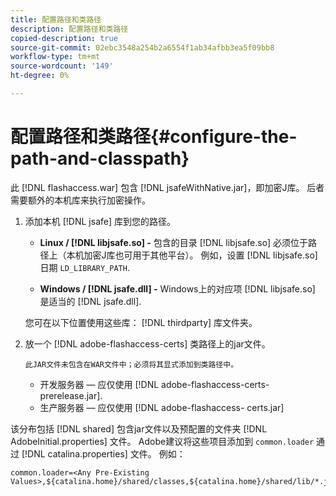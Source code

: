 ```yaml
---
title: 配置路径和类路径
description: 配置路径和类路径
copied-description: true
source-git-commit: 02ebc3548a254b2a6554f1ab34afbb3ea5f09bb8
workflow-type: tm+mt
source-wordcount: '149'
ht-degree: 0%

---
```


# 配置路径和类路径{#configure-the-path-and-classpath}

此 [!DNL flashaccess.war] 包含 [!DNL jsafeWithNative.jar]，即加密J库。 后者需要额外的本机库来执行加密操作。

1. 添加本机 [!DNL jsafe] 库到您的路径。

   * **Linux / [!DNL libjsafe.so] -** 包含的目录 [!DNL libjsafe.so] 必须位于路径上（本机加密J库也可用于其他平台）。 例如，设置 [!DNL libjsafe.so] 日期 `LD_LIBRARY_PATH`.

   * **Windows / [!DNL jsafe.dll] -** Windows上的对应项 [!DNL libjsafe.so] 是适当的 [!DNL jsafe.dll].

   您可在以下位置使用这些库： [!DNL thirdparty] 库文件夹。
1. 放一个 [!DNL adobe-flashaccess-certs] 类路径上的jar文件。

       此JAR文件未包含在WAR文件中；必须将其显式添加到类路径中。
   
   * 开发服务器 — 应仅使用 [!DNL adobe-flashaccess-certs-prerelease.jar].
   * 生产服务器 — 应仅使用 [!DNL adobe-flashaccess- certs.jar]

该分布包括 [!DNL shared] 包含jar文件以及预配置的文件夹 [!DNL AdobeInitial.properties] 文件。 Adobe建议将这些项目添加到 `common.loader` 通过 [!DNL catalina.properties] 文件。 例如：

```
common.loader=<Any Pre-Existing Values>,${catalina.home}/shared/classes,${catalina.home}/shared/lib/*.jar
```
